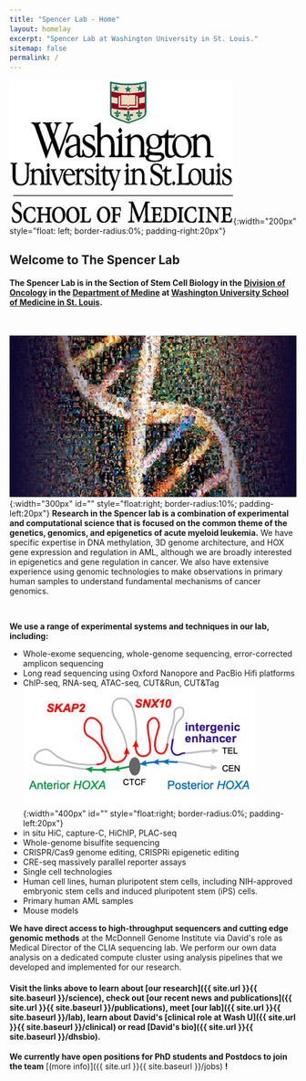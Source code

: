 ```yaml
---
title: "Spencer Lab - Home"
layout: homelay
excerpt: "Spencer Lab at Washington University in St. Louis."
sitemap: false
permalink: /
---
```


![cap](/images/logopic/wusm.png){:width="200px"
style="float: left; border-radius:0%; padding-right:20px"}

## Welcome to The Spencer Lab ##

#### The Spencer Lab is in the Section of Stem Cell Biology in the [Division of Oncology](https://oncology.wustl.edu/) in the [Department of Medine](https://internalmedicine.wustl.edu/) at [Washington University School of Medicine in St. Louis](https://medicine.wustl.edu/). ####

<br/>

![Human Genome](/images/respic/humangenome.jpg){:width="300px"
  id="" style="float:right; border-radius:10%; padding-left:20px"} **Research in the Spencer lab is a combination of experimental and
  computational science that is focused on the common theme of the
  genetics, genomics, and epigenetics of acute
  myeloid leukemia.** We have specific expertise in DNA methylation, 3D genome architecture, and
  HOX gene expression and regulation in AML, although we are broadly interested in
  epigenetics and gene regulation in cancer. We also have extensive
  experience using genomic technologies to make observations in
  primary human samples to understand fundamental mechanisms of
  cancer genomics.

<br/>

**We use a range of experimental systems and techniques in our lab, including:**
  * Whole-exome sequencing, whole-genome sequencing, error-corrected
    amplicon sequencing
  * Long read sequencing using Oxford Nanopore and PacBio Hifi platforms
  * ChIP-seq, RNA-seq, ATAC-seq, CUT&Run, CUT&Tag ![HOXA locus](/images/respic/hoxamodel.png){:width="400px"
  id="" style="float:right; border-radius:0%; padding-left:20px"} 
  * in situ HiC, capture-C, HiChIP, PLAC-seq
  * Whole-genome bisulfite sequencing
  * CRISPR/Cas9 genome editing, CRISPRi epigenetic editing
  * CRE-seq massively parallel reporter assays
  * Single cell technologies
  * Human cell lines, human pluripotent stem cells, including NIH-approved embryonic
  stem cells and induced pluripotent stem (iPS) cells.
  * Primary human AML samples
  * Mouse models

**We have direct access to high-throughput sequencers and cutting edge
genomic methods** at the McDonnell Genome Institute via David's role as
Medical Director of the CLIA sequencing lab. We perform our own data analysis on a dedicated compute cluster using
analysis pipelines that we developed and implemented for our
research.

#### Visit the links above to learn about [our research]({{ site.url }}{{ site.baseurl }}/science), check out [our recent news and publications]({{ site.url }}{{ site.baseurl }}/publications), meet [our lab]({{ site.url }}{{ site.baseurl }}/lab), learn about David's [clinical role at Wash U]({{ site.url }}{{ site.baseurl }}/clinical) or read [David's bio]({{ site.url }}{{ site.baseurl }}/dhsbio).

**We currently have open positions for PhD students and Postdocs to join the team** [(more info)]({{ site.url }}{{ site.baseurl }}/jobs) **!**
